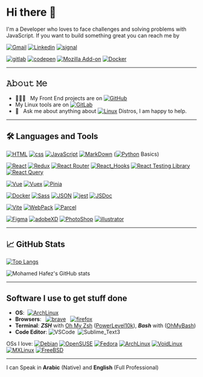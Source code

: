 # Hi there 👋

I'm a Developer who loves to face challenges and solving problems with JavaScript.
If you want to build something great you can reach me by

[![Gmail](https://img.shields.io/badge/-mohamedhafezmansour@gmail.com-c14438?style=social&logo=Gmail)](mailto:mohamedhafezmansour@gmail.com)
[![Linkedin](https://img.shields.io/badge/-Mohamed_Hafez-blue?style=social&logo=Linkedin)](https://www.linkedin.com/in/M-Hafez22/)
[![signal](https://img.shields.io/badge/-+201151018296-3B76F1?style=social&logo=signal)](https://signal.me/#p/+201151018296)

[![gitlab](https://img.shields.io/badge/-Mohamed_Hafez-800080?style=for-the-badge&logo=gitlab)](https://gitlab.com/M-Hafez22)
[![codepen](https://img.shields.io/badge/-Mohamed_Hafez-111?style=for-the-badge&logoColor=white&logo=codepen)](https://codepen.io/M-Hafez)
[![Mozilla Add-on](https://img.shields.io/badge/-Mozilla_Add--on-20123A?style=for-the-badge&logoColor=8ff7f7&logo=firefox)](https://addons.mozilla.org/en-US/firefox/user/15251328/)
[![Docker](https://img.shields.io/badge/-Docker_Profile-2497EC?style=for-the-badge&logoColor=fff&logo=docker)](https://hub.docker.com/u/mohamedhafez)

---

## 𝙰𝚋𝚘𝚞𝚝 𝙼𝚎

- 👨🏻‍💻 &nbsp; My Front End projects are on  [![GitHub](https://img.shields.io/badge/-GitHub-000?style=social&logo=GitHub)](https://github.com/M-Hafez22?tab=repositories)
- My Linux tools are on  [![GitLab](https://img.shields.io/badge/-GitLab-330F63?&logo=GitLab)](https://gitlab.com/M-Hafez22)
- 💬 &nbsp; Ask me about anything about [![Linux](https://img.shields.io/badge/-Linux-111?&logo=Linux&logoColor=fff)](https://distrowatch.com/dwres.php?resource=popularity) Distros, I am happy to help.
<!-- - CSS on  [![CodePen](https://img.shields.io/badge/-CodePen-222?&logo=CodePen)](https://codepen.io/M-Hafez) -->

---

## 🛠️ Languages and Tools

[![HTML](https://img.shields.io/badge/-HTML-333?&logo=html5)](https://html.com/)
[![css](https://img.shields.io/badge/-CSS-333?&logo=CSS3&logoColor=blue)](https://developer.mozilla.org/en-US/docs/Web/CSS)
[![JavaScript](https://img.shields.io/badge/-JavaScript-333?&logo=JavaScript)](https://www.javascript.com/)
[![MarkDown](https://img.shields.io/badge/-MarkDown-333?&logo=MarkDown)](https://www.markdownguide.org/)
([![Python](https://img.shields.io/badge/-Python-333?&logo=Python)](https://www.python.org/) Basics)

[![React](https://img.shields.io/badge/-React-20232A?&logo=React)](https://github.com/M-Hafez22/islamic-prayer-times)
[![Redux](https://img.shields.io/badge/-Redux-20232A?&logo=Redux)](https://github.com/M-Hafez22/To-Do-App)
[![React Router](https://img.shields.io/badge/-React_Router-20232A?&logo=ReactRouter)](https://github.com/M-Hafez22/cs50x-concept)
[![React_Hooks](https://img.shields.io/badge/-React_Hooks-20232A?&logo=React-Hooks)](https://github.com/M-Hafez22/islamic-prayer-times-vue)
[![React Testing Library](https://img.shields.io/badge/-React_Testing_Library-20232A?&logo=Testing-Library)](https://testing-library.com/docs/react-testing-library/intro/)
[![React Query](https://img.shields.io/badge/-React_Query-20232A?&logo=React-query)](https://github.com/M-Hafez22/trivia-questions-game)

[![Vue](https://img.shields.io/badge/-Vue-32495C?&logo=vue.js)]()
[![Vuex](https://img.shields.io/badge/-Vuex-32495C?&logo=Vuex)](https://github.com/M-Hafez22/islamic-prayer-times-vue)
[![Pinia](https://img.shields.io/badge/-Pinia-32495C?&logo=VuePinia)](https://github.com/M-Hafez22/dynamic-form-vue)

[![Docker](https://img.shields.io/badge/-Docker-333?&logo=Docker)](https://hub.docker.com/u/mohamedhafez)
[![Sass](https://img.shields.io/badge/-Sass-333?&logo=Sass)](https://sass-lang.com/)
[![JSON](https://img.shields.io/badge/-JSON-333?&logo=JSON)](https://www.json.org/json-en.html)
[![jest](https://img.shields.io/badge/-jest-333?&logo=jest)](https://jestjs.io/)
[![JSDoc](https://img.shields.io/badge/-JSDoc-333?&logo=JSDoc)](https://jsdoc.app/)

[![Vite](https://img.shields.io/badge/-Vite-333?&logo=vite)](https://github.com/M-Hafez22/dynamic-form-vue)
[![WebPack](https://img.shields.io/badge/-WebPack-333?&logo=WebPack)](https://webpack.js.org/)
[![Parcel](https://img.shields.io/badge/-Parcel-333?&logo=Parcel)](https://parceljs.org/)

[![Figma](https://img.shields.io/badge/-Figma-333?&logo=Figma)](https://www.figma.com/)
[![adobeXD](https://img.shields.io/badge/-adobeXD-333?&logo=adobeXD)](https://www.adobe.com/mena_en/products/xd.html)
[![PhotoShop](https://img.shields.io/badge/-PhotoShop-333?&logo=AdobePhotoShop)](https://www.adobe.com/products/photoshop.html)
[![illustrator](https://img.shields.io/badge/-illustrator-333?&logo=Adobeillustrator)](https://www.adobe.com/mena_en/products/illustrator.html)

---

## &#x1f4c8; GitHub Stats

[![Top Langs](https://github-readme-stats.vercel.app/api/top-langs/?username=m-hafez22&theme=tokyonight&title_color=0797fa&text_color=0094bd&icon_color=00ffff&bg_color=061621&layout=default&hide=html&langs_count=10)](https://github.com/m-hafez22/github-readme-stats)

![Mohamed Hafez's GitHub stats](https://github-readme-stats.vercel.app/api?username=m-hafez22&hide=issues,contribs&count_private=true&show_icons=true&theme=tokyonight&title_color=0797fa&text_color=c9cacc&icon_color=0094bd&bg_color=061621)

---

## Software I use to get stuff done

- **OS**: &nbsp;[![ArchLinux](https://img.shields.io/badge/-Arch_Linux-333?&logo=ArchLinux)](https://archlinux.org/)
- **Browsers**:  &nbsp; [![brave](https://img.shields.io/badge/-Brave-333?&logo=brave)](https://brave.com/) &nbsp; [![firefox](https://img.shields.io/badge/-firefox-333?&logo=firefox)](https://www.mozilla.org/en-US/firefox/new/)
- **Terminal**: ***ZSH*** with [Oh My Zsh](https://ohmyz.sh/) ([PowerLevel10k](https://github.com/romkatv/powerlevel10k)), ***Bash*** with ([OhMyBash](https://github.com/ohmybash/oh-my-bash))
- **Code Editor**: ![VSCode](https://img.shields.io/badge/-VSCode-333?&logo=VisualStudioCode)&nbsp; ![Sublime_Text3](https://img.shields.io/badge/-Sublime_Text3-333?&logo=Sublime-Text)

OSs I love:
[![Debian](https://img.shields.io/badge/-Debian-333?&logo=Debian&logoColor=red)](https://www.debian.org/)
[![OpenSUSE](https://img.shields.io/badge/-OpenSUSE-333?&logo=OpenSUSE)](https://www.opensuse.org/)
[![Fedora](https://img.shields.io/badge/-Fedora-333?&logo=Fedora)](https://getfedora.org/)
[![ArchLinux](https://img.shields.io/badge/-ArchLinux-333?&logo=ArchLinux)](https://archlinux.org/)
[![VoidLinux](https://img.shields.io/badge/-Void_Linux-333?&logo=Void-linux)](https://voidlinux.org/)
[![MXLinux](https://img.shields.io/badge/-MXLinux-333?&logo=MXLinux)](https://mxlinux.org/)
[![FreeBSD](https://img.shields.io/badge/-FreeBSD-333?&logo=FreeBSD)](https://www.freebsd.org/)

---

I can Speak in **Arabic** (Native) and **English** (Full Professional)
